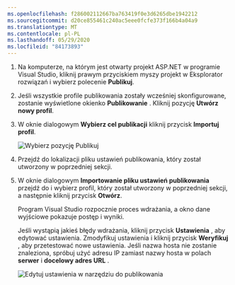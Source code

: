 ```yaml
---
ms.openlocfilehash: f286002112667ba763419f0e3d6265dbe1942212
ms.sourcegitcommit: d20ce855461c240ac5eee0fcfe373f166b4a04a9
ms.translationtype: MT
ms.contentlocale: pl-PL
ms.lasthandoff: 05/29/2020
ms.locfileid: "84173893"
---
```


1. Na komputerze, na którym jest otwarty projekt ASP.NET w programie Visual Studio, kliknij prawym przyciskiem myszy projekt w Eksplorator rozwiązań i wybierz polecenie **Publikuj**.

1. Jeśli wszystkie profile publikowania zostały wcześniej skonfigurowane, zostanie wyświetlone okienko **Publikowanie** . Kliknij pozycję **Utwórz nowy profil**.

1. W oknie dialogowym **Wybierz cel publikacji** kliknij przycisk **Importuj profil**.

    ![Wybierz pozycję Publikuj](../../deployment/media/tutorial-publish-tool-import-profile.png)

1. Przejdź do lokalizacji pliku ustawień publikowania, który został utworzony w poprzedniej sekcji.

1. W oknie dialogowym **Importowanie pliku ustawień publikowania** przejdź do i wybierz profil, który został utworzony w poprzedniej sekcji, a następnie kliknij przycisk **Otwórz**.

    Program Visual Studio rozpocznie proces wdrażania, a okno dane wyjściowe pokazuje postęp i wyniki.

    Jeśli wystąpią jakieś błędy wdrażania, kliknij przycisk **Ustawienia** , aby edytować ustawienia. Zmodyfikuj ustawienia i kliknij przycisk **Weryfikuj** , aby przetestować nowe ustawienia. Jeśli nazwa hosta nie zostanie znaleziona, spróbuj użyć adresu IP zamiast nazwy hosta w polach **serwer** i **docelowy adres URL** .

    ![Edytuj ustawienia w narzędziu do publikowania](../../deployment/media/tutorial-configure-publish-settings-in-tool.png)
